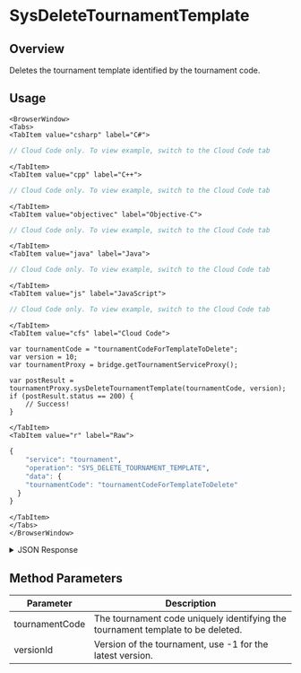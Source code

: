 # SysDeleteTournamentTemplate
## Overview
Deletes the tournament template identified by the tournament code.

<PartialServop service_name="tournament" operation_name="SYS_DELETE_TOURNAMENT_TEMPLATE" />

## Usage

```mdx-code-block
<BrowserWindow>
<Tabs>
<TabItem value="csharp" label="C#">
```

```csharp
// Cloud Code only. To view example, switch to the Cloud Code tab
```

```mdx-code-block
</TabItem>
<TabItem value="cpp" label="C++">
```

```cpp
// Cloud Code only. To view example, switch to the Cloud Code tab
```

```mdx-code-block
</TabItem>
<TabItem value="objectivec" label="Objective-C">
```

```objectivec
// Cloud Code only. To view example, switch to the Cloud Code tab
```

```mdx-code-block
</TabItem>
<TabItem value="java" label="Java">
```

```java
// Cloud Code only. To view example, switch to the Cloud Code tab
```

```mdx-code-block
</TabItem>
<TabItem value="js" label="JavaScript">
```

```javascript
// Cloud Code only. To view example, switch to the Cloud Code tab
```

```mdx-code-block
</TabItem>
<TabItem value="cfs" label="Cloud Code">
```

```cfscript
var tournamentCode = "tournamentCodeForTemplateToDelete";
var version = 10;
var tournamentProxy = bridge.getTournamentServiceProxy();

var postResult = tournamentProxy.sysDeleteTournamentTemplate(tournamentCode, version);
if (postResult.status == 200) {
    // Success!
}
```

```mdx-code-block
</TabItem>
<TabItem value="r" label="Raw">
```

```r
{
	"service": "tournament",
	"operation": "SYS_DELETE_TOURNAMENT_TEMPLATE",
	"data": {
    "tournamentCode": "tournamentCodeForTemplateToDelete"
  }
}
```

```mdx-code-block
</TabItem>
</Tabs>
</BrowserWindow>
```

<details>
<summary>JSON Response</summary>

```json
{
  "data": {},
  "status": 200
}
```
</details>

## Method Parameters
Parameter | Description
--------- | -----------
tournamentCode | The tournament code uniquely identifying the tournament template to be deleted.
versionId | Version of the tournament, use -1 for the latest version.


